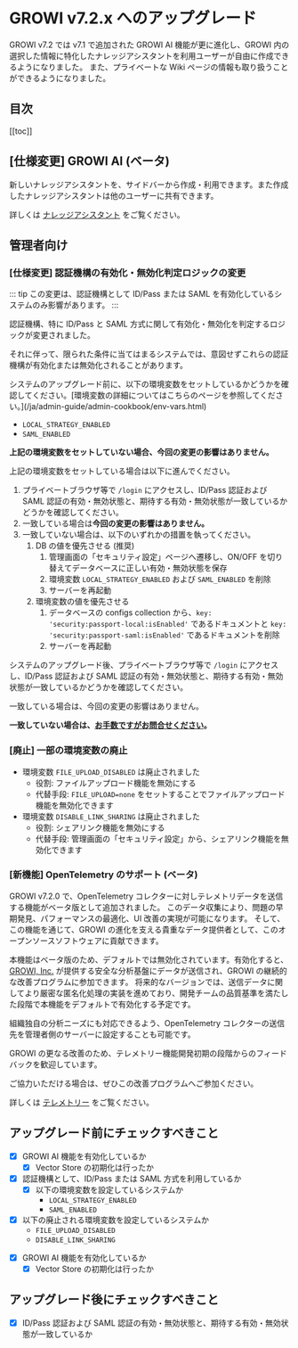 # GROWI v7.2.x へのアップグレード

GROWI v7.2 では v7.1 で追加された GROWI AI 機能が更に進化し、GROWI 内の選択した情報に特化したナレッジアシスタントを利用ユーザーが自由に作成できるようになりました。
また、プライベートな Wiki ページの情報も取り扱うことができるようになりました。


## 目次

[[toc]]


## [仕様変更] GROWI AI (ベータ)

新しいナレッジアシスタントを、サイドバーから作成・利用できます。また作成したナレッジアシスタントは他のユーザーに共有できます。

詳しくは [ナレッジアシスタント](/ja/guide/features/ai-knowledge-assistant.html) をご覧ください。



## 管理者向け

### [仕様変更] 認証機構の有効化・無効化判定ロジックの変更

::: tip
この変更は、認証機構として ID/Pass または SAML を有効化しているシステムのみ影響があります。
:::

認証機構、特に ID/Pass と SAML 方式に関して有効化・無効化を判定するロジックが変更されました。
<!-- textlint-disable weseek/no-doubled-joshi -->
それに伴って、限られた条件に当てはまるシステムでは、意図せずこれらの認証機構が有効化または無効化されることがあります。
<!-- textlint-enable weseek/no-doubled-joshi -->

<ContextualBlock context="docs-growi-org">
システムのアップグレード前に、以下の環境変数をセットしているかどうかを確認してください。[環境変数の詳細についてはこちらのページを参照してください。](/ja/admin-guide/admin-cookbook/env-vars.html)

- `LOCAL_STRATEGY_ENABLED`
- `SAML_ENABLED`

**上記の環境変数をセットしていない場合、今回の変更の影響はありません。**

上記の環境変数をセットしている場合は以下に進んでください。

1. プライベートブラウザ等で `/login` にアクセスし、ID/Pass 認証および SAML 認証の有効・無効状態と、期待する有効・無効状態が一致しているかどうかを確認してください。
1. 一致している場合は**今回の変更の影響はありません。**
1. 一致していない場合は、以下のいずれかの措置を執ってください。
    1. DB の値を優先させる (推奨)
        1. 管理画面の「セキュリティ設定」ページへ遷移し、ON/OFF を切り替えてデータベースに正しい有効・無効状態を保存
        1. 環境変数 `LOCAL_STRATEGY_ENABLED` および `SAML_ENABLED` を削除
        1. サーバーを再起動
    1. 環境変数の値を優先させる
        1. データベースの configs collection から、`key: 'security:passport-local:isEnabled'` であるドキュメントと `key: 'security:passport-saml:isEnabled'` であるドキュメントを削除
        1. サーバーを再起動

</ContextualBlock>

<ContextualBlock context="help-growi-cloud">

システムのアップグレード後、プライベートブラウザ等で `/login` にアクセスし、ID/Pass 認証および SAML 認証の有効・無効状態と、期待する有効・無効状態が一致しているかどうかを確認してください。

一致している場合は、今回の変更の影響はありません。

**一致していない場合は、[お手数ですがお問合せください](https://growi.cloud/contact)。**

</ContextualBlock>


<ContextualBlock context="docs-growi-org">

### [廃止] 一部の環境変数の廃止

- 環境変数 `FILE_UPLOAD_DISABLED` は廃止されました
  - 役割: ファイルアップロード機能を無効にする
  - 代替手段: `FILE_UPLOAD=none` をセットすることでファイルアップロード機能を無効化できます
- 環境変数 `DISABLE_LINK_SHARING` は廃止されました
  - 役割: シェアリンク機能を無効にする
  - 代替手段: 管理画面の「セキュリティ設定」から、シェアリンク機能を無効化できます

</ContextualBlock>


<ContextualBlock context="docs-growi-org">

### [新機能] OpenTelemetry のサポート (ベータ)

GROWI v7.2.0 で、OpenTelemetry コレクターに対しテレメトリデータを送信する機能がベータ版として追加されました。
このデータ収集により、問題の早期発見、パフォーマンスの最適化、UI 改善の実現が可能になります。
そして、この機能を通じて、GROWI の進化を支える貴重なデータ提供者として、このオープンソースソフトウェアに貢献できます。

本機能はベータ版のため、デフォルトでは無効化されています。有効化すると、[GROWI, Inc.](https://growi.co.jp) が提供する安全な分析基盤にデータが送信され、GROWI の継続的な改善プログラムに参加できます。
将来的なバージョンでは、送信データに関してより厳密な匿名化処理の実装を進めており、開発チームの品質基準を満たした段階で本機能をデフォルトで有効化する予定です。

<!-- textlint-disable weseek/ja-no-redundant-expression -->
組織独自の分析ニーズにも対応できるよう、OpenTelemetry コレクターの送信先を管理者側のサーバーに設定することも可能です。
<!-- textlint-enable weseek/ja-no-redundant-expression -->

<!-- textlint-disable weseek/max-kanji-continuous-len -->
GROWI の更なる改善のため、テレメトリー機能開発初期の段階からのフィードバックを歓迎しています。
<!-- textlint-enable weseek/max-kanji-continuous-len -->
ご協力いただける場合は、ぜひこの改善プログラムへご参加ください。

詳しくは [テレメトリー](/ja/admin-guide/admin-cookbook/telemetry.html) をご覧ください。

</ContextualBlock>




## アップグレード前にチェックすべきこと

<ContextualBlock context="docs-growi-org">

- [x] GROWI AI 機能を有効化しているか
  - [x] Vector Store の初期化は行ったか
- [x] 認証機構として、ID/Pass または SAML 方式を利用しているか
  - [x] 以下の環境変数を設定しているシステムか
    - `LOCAL_STRATEGY_ENABLED`
    - `SAML_ENABLED`
- [x] 以下の廃止される環境変数を設定しているシステムか
  - `FILE_UPLOAD_DISABLED`
  - `DISABLE_LINK_SHARING`

</ContextualBlock>

<ContextualBlock context="help-growi-cloud">

- [x] GROWI AI 機能を有効化しているか
  - [x] Vector Store の初期化は行ったか

</ContextualBlock>

<ContextualBlock context="help-growi-cloud">

## アップグレード後にチェックすべきこと

- [x] ID/Pass 認証および SAML 認証の有効・無効状態と、期待する有効・無効状態が一致しているか

</ContextualBlock>

